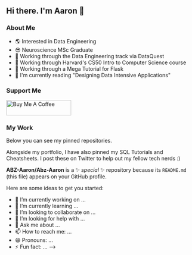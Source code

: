 ## Hi there. I'm Aaron 👋

### About Me 

- :earth_americas: Interested in Data Engineering
- :sunglasses: Neuroscience MSc Graduate
- 🔭 Working through the Data Engineering track via DataQuest
- 🔭 Working through Harvard's CS50 Intro to Computer Science course
- 🔭 Working through a Mega Tutorial for Flask
- :closed_book: I'm currently reading "Designing Data Intensive Applications"


### Support Me

<a href="https://www.buymeacoffee.com/AbzAaron" target="_blank"><img src="https://cdn.buymeacoffee.com/buttons/default-orange.png" alt="Buy Me A Coffee" height="41" width="174"></a>

### My Work

Below you can see my pinned repositories.

Alongside my portfolio, I have also pinned my SQL Tutorials and Cheatsheets. I post these on Twitter to help out my fellow tech nerds :)

**ABZ-Aaron/Abz-Aaron** is a ✨ _special_ ✨ repository because its `README.md` (this file) appears on your GitHub profile.

Here are some ideas to get you started:

- 🔭 I’m currently working on ...
- 🌱 I’m currently learning ...
- 👯 I’m looking to collaborate on ...
- 🤔 I’m looking for help with ...
- 💬 Ask me about ...
- 📫 How to reach me: ...
- 😄 Pronouns: ...
- ⚡ Fun fact: ...
-->

